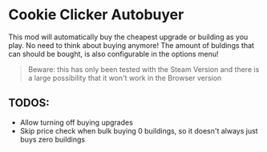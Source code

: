 # Cookie Clicker Autobuyer

This mod will automatically buy the cheapest upgrade or building as you play. No need to think about buying anymore! The amount of buldings that can should be bought, is also configurable in the options menu!

>Beware: this has only been tested with the Steam Version and there is a large possibility that it won't work in the Browser version
## TODOS:
- Allow turning off buying upgrades
- Skip price check when bulk buying 0 buildings, so it doesn't always just buys zero buildings